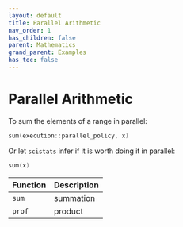 ```yaml
---
layout: default
title: Parallel Arithmetic
nav_order: 1
has_children: false
parent: Mathematics
grand_parent: Examples
has_toc: false
---
```

# Parallel Arithmetic

To sum the elements of a range in parallel:

```cpp
sum(execution::parallel_policy, x)
```

Or let `scistats` infer if it is worth doing it in parallel:

```cpp
sum(x)
```

|   Function        |   Description     | 
|-------------------|-------------------|
| `sum`              | summation        |
| `prof`         | product     |





<!-- Generated with mdsplit: https://github.com/alandefreitas/mdsplit -->
